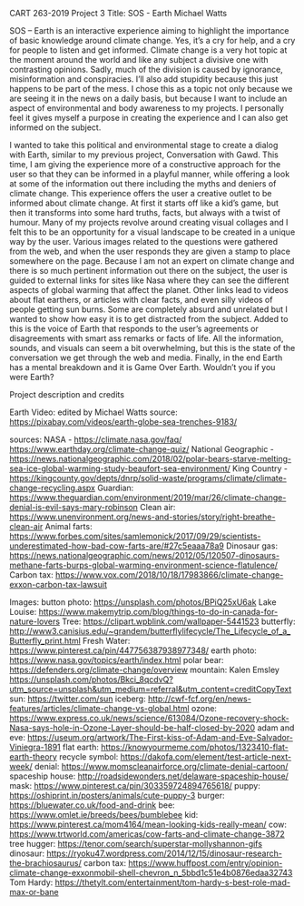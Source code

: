 CART 263-2019
Project 3
Title: SOS - Earth
Michael Watts

SOS – Earth is an interactive experience aiming to highlight the importance of basic knowledge around climate change. Yes, it’s a cry for help, and a cry for people to listen and get informed. Climate change is a very hot topic at the moment around the world and like any subject a divisive one with contrasting opinions. Sadly, much of the division is caused by ignorance, misinformation and conspiracies. I’ll also add stupidity because this just happens to be part of the mess. I chose this as a topic not only because we are seeing it in the news on a daily basis, but because I want to include an aspect of environmental and body awareness to my projects. I personally feel it gives myself a purpose in creating the experience and I can also get informed on the subject.

I wanted to take this political and environmental stage to create a dialog with Earth, similar to my previous project, Conversation with Gawd. This time, I am giving the experience more of a constructive approach for the user so that they can be informed in a playful manner, while offering a look at some of the information out there including the myths and deniers of climate change. This experience offers the user a creative outlet to be informed about climate change. At first it starts off like a kid’s game, but then it transforms into some hard truths, facts, but always with a twist of humour. Many of my projects revolve around creating visual collages and I felt this to be an opportunity for a visual landscape to be created in a unique way by the user. Various images related to the questions were gathered from the web, and when the user responds they are given a stamp to place somewhere on the page. Because I am not an expert on climate change and there is so much pertinent information out there on the subject, the user is guided to external links for sites like Nasa where they can see the different aspects of global warming that affect the planet. Other links lead to videos about flat earthers, or articles with clear facts, and even silly videos of people getting sun burns. Some are completely absurd and unrelated but I wanted to show how easy it is to get distracted from the subject. Added to this is the voice of Earth that responds to the user’s agreements or disagreements with smart ass remarks or facts of life. All the information, sounds, and visuals can seem a bit overwhelming, but this is the state of the conversation we get through the web and media. Finally, in the end Earth has a mental breakdown and it is Game Over Earth. Wouldn’t you if you were Earth?


Project description and credits

Earth Video: edited by Michael Watts
source: https://pixabay.com/videos/earth-globe-sea-trenches-9183/

sources: NASA - https://climate.nasa.gov/faq/
https://www.earthday.org/climate-change-quiz/
National Geographic - https://news.nationalgeographic.com/2018/02/polar-bears-starve-melting-sea-ice-global-warming-study-beaufort-sea-environment/
King Country - https://kingcounty.gov/depts/dnrp/solid-waste/programs/climate/climate-change-recycling.aspx
Guardian: https://www.theguardian.com/environment/2019/mar/26/climate-change-denial-is-evil-says-mary-robinson
Clean air: https://www.unenvironment.org/news-and-stories/story/right-breathe-clean-air
Animal farts: https://www.forbes.com/sites/samlemonick/2017/09/29/scientists-underestimated-how-bad-cow-farts-are/#27c5eaaa78a9
Dinosaur gas: https://news.nationalgeographic.com/news/2012/05/120507-dinosaurs-methane-farts-burps-global-warming-environment-science-flatulence/
Carbon tax: https://www.vox.com/2018/10/18/17983866/climate-change-exxon-carbon-tax-lawsuit

Images:
button photo: https://unsplash.com/photos/BPiQ25xU6ak
Lake Louise: https://www.makemytrip.com/blog/things-to-do-in-canada-for-nature-lovers
Tree: https://clipart.wpblink.com/wallpaper-5441523
butterfly: http://www3.canisius.edu/~grandem/butterflylifecycle/The_Lifecycle_of_a_Butterfly_print.html
Fresh Water: https://www.pinterest.ca/pin/447756387938977348/
earth photo: https://www.nasa.gov/topics/earth/index.html
polar bear: https://defenders.org/climate-change/overview
mountain: Kalen Emsley https://unsplash.com/photos/Bkci_8qcdvQ?utm_source=unsplash&utm_medium=referral&utm_content=creditCopyText
sun: https://twitter.com/sun
iceberg: http://cwf-fcf.org/en/news-features/articles/climate-change-vs-global.html
ozone: https://www.express.co.uk/news/science/613084/Ozone-recovery-shock-Nasa-says-hole-in-Ozone-Layer-should-be-half-closed-by-2020
adam and eve: https://useum.org/artwork/The-First-kiss-of-Adam-and-Eve-Salvador-Viniegra-1891
flat earth: https://knowyourmeme.com/photos/1323410-flat-earth-theory
recycle symbol: https://dakofa.com/element/test-article-next-week/
denial: https://www.momscleanairforce.org/climate-denial-cartoon/
spaceship house: http://roadsidewonders.net/delaware-spaceship-house/
mask: https://www.pinterest.ca/pin/303359724894765618/
puppy: https://oshiprint.in/posters/animals/cute-puppy-3
burger: https://bluewater.co.uk/food-and-drink
bee: https://www.omlet.ie/breeds/bees/bumblebee
kid: https://www.pinterest.ca/mom4164/mean-looking-kids-really-mean/
cow: https://www.trtworld.com/americas/cow-farts-and-climate-change-3872
tree hugger: https://tenor.com/search/superstar-mollyshannon-gifs
dinosaur: https://ryoku47.wordpress.com/2014/12/15/dinosaur-research-the-brachiosaurus/
carbon tax: https://www.huffpost.com/entry/opinion-climate-change-exxonmobil-shell-chevron_n_5bbd1c51e4b0876edaa32743
Tom Hardy: https://thetylt.com/entertainment/tom-hardy-s-best-role-mad-max-or-bane
